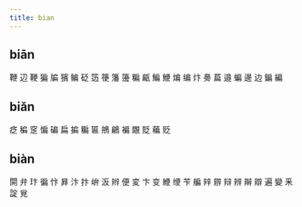 ```yaml
---
title: bian
---
```


## biān
鞭
辺
鞕
猵
牑
獱
鳊
砭
笾
箯
籓
籩
糄
甂
鯿
鯾
煸
编
炞
臱
萹
邉
蝙
邊
边
鍽
編
## biǎn
疺
稨
窆
惼
碥
扁
揙
糄
匾
鴘
鶣
褊
覵
貶
藊
贬
## biàn
閞
弁
玣
徧
忭
昪
汴
抃
峅
汳
辫
便
変
卞
变
緶
缏
苄
艑
辡
辧
辩
辨
辮
辯
遍
變
釆
諚
覍
